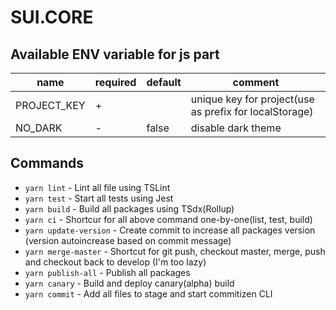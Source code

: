 # SUI.CORE

## Available ENV variable for js part

| name | required | default | comment |
| --- | --- | --- | --- |
| PROJECT_KEY| + | | unique key for project(use as prefix for localStorage) |
| NO_DARK | - | false | disable dark theme |

## Commands
- `yarn lint` - Lint all file using TSLint
- `yarn test` - Start all tests using Jest
- `yarn build` - Build all packages using TSdx(Rollup)
- `yarn ci` - Shortcur for all above command one-by-one(list, test, build)
- `yarn update-version` - Create commit to increase all packages version (version autoincrease based on commit message)
- `yarn merge-master` - Shortcut for git push, checkout master, merge, push and checkout back to develop (I'm too lazy)
- `yarn publish-all` - Publish all packages
- `yarn canary` - Build and deploy canary(alpha) build
- `yarn commit` - Add all files to stage and start commitizen CLI

